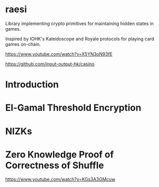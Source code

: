# raesi
Library implementing crypto primitives for maintaining hidden states in games.

Inspired by IOHK's Kaleidoscope and Royale protocols for playing card games on-chain.

https://www.youtube.com/watch?v=X5YN3oN93fE

https://github.com/input-output-hk/casino

# Introduction

# El-Gamal Threshold Encryption

# NIZKs

# Zero Knowledge Proof of Correctness of Shuffle

https://www.youtube.com/watch?v=KGs3A3GMcuw
